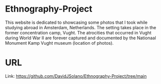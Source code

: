 # Ethnography-Project
This website is dedicated to showcasing some photos that I took while studying abroad in Amsterdam, Netherlands. The setting takes place in the former concentration camp, Vught. The atrocities that occurred in Vught during World War II are forever captured and documented by the Nationaal Monument Kamp Vught museum (location of photos).
# URL
Link: https://github.com/DavidJSolano/Ethnography-Project/tree/main
